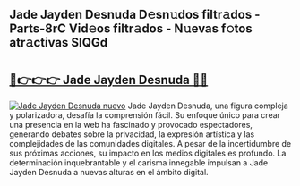 ## Jade Jayden Desnuda D𝚎sn𝚞dos filtr𝚊dos - Parts-8rC Vid𝚎os filtr𝚊dos - N𝚞evas f𝚘tos atr𝚊ctivas SIQGd

# <h2><a href="http://mba19cc.tromn.icu/?c=Jade+Jayden+Desnuda">🔗👉👉👉 Jade Jayden Desnuda 🔗🔗</a></h2>

[![Jade Jayden Desnuda nuevo](https://i.imgur.com/pEAQMta.gif)](http://mba19cc.tromn.icu/?c=Jade+Jayden+Desnuda)
Jade Jayden Desnuda, una figura compleja y polarizadora, desafía la comprensión fácil. Su enfoque único para crear una presencia en la web ha fascinado y provocado espectadores, generando debates sobre la privacidad, la expresión artística y las complejidades de las comunidades digitales. A pesar de la incertidumbre de sus próximas acciones, su impacto en los medios digitales es profundo. La determinación inquebrantable y el carisma innegable impulsan a Jade Jayden Desnuda a nuevas alturas en el ámbito digital.
